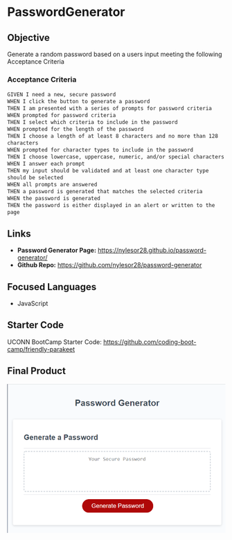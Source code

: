 # PasswordGenerator
## Objective
Generate a random password  based on a users input meeting the following Acceptance Criteria

### Acceptance Criteria

```
GIVEN I need a new, secure password
WHEN I click the button to generate a password
THEN I am presented with a series of prompts for password criteria
WHEN prompted for password criteria
THEN I select which criteria to include in the password
WHEN prompted for the length of the password
THEN I choose a length of at least 8 characters and no more than 128 characters
WHEN prompted for character types to include in the password
THEN I choose lowercase, uppercase, numeric, and/or special characters
WHEN I answer each prompt
THEN my input should be validated and at least one character type should be selected
WHEN all prompts are answered
THEN a password is generated that matches the selected criteria
WHEN the password is generated
THEN the password is either displayed in an alert or written to the page
```
## Links

* **Password Generator Page:** <https://nylesor28.github.io/password-generator/> 
* **Github Repo:** <https://github.com/nylesor28/password-generator>


## Focused Languages
* JavaScript

## Starter Code
 UCONN BootCamp Starter Code: <https://github.com/coding-boot-camp/friendly-parakeet>

 ## Final Product
![Screen Print for Reference of Password Generator](/assets/images/password-generator.png)